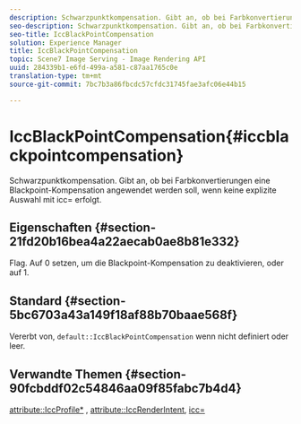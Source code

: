 ```yaml
---
description: Schwarzpunktkompensation. Gibt an, ob bei Farbkonvertierungen eine Blackpoint-Kompensation angewendet werden soll, wenn keine explizite Auswahl mit icc= erfolgt.
seo-description: Schwarzpunktkompensation. Gibt an, ob bei Farbkonvertierungen eine Blackpoint-Kompensation angewendet werden soll, wenn keine explizite Auswahl mit icc= erfolgt.
seo-title: IccBlackPointCompensation
solution: Experience Manager
title: IccBlackPointCompensation
topic: Scene7 Image Serving - Image Rendering API
uuid: 284339b1-e6fd-499a-a581-c87aa1765c0e
translation-type: tm+mt
source-git-commit: 7bc7b3a86fbcdc57cfdc31745fae3afc06e44b15

---
```



# IccBlackPointCompensation{#iccblackpointcompensation}

Schwarzpunktkompensation. Gibt an, ob bei Farbkonvertierungen eine Blackpoint-Kompensation angewendet werden soll, wenn keine explizite Auswahl mit icc= erfolgt.

## Eigenschaften {#section-21fd20b16bea4a22aecab0ae8b81e332}

Flag. Auf 0 setzen, um die Blackpoint-Kompensation zu deaktivieren, oder auf 1.

## Standard {#section-5bc6703a43a149f18af88b70baae568f}

Vererbt von, `default::IccBlackPointCompensation` wenn nicht definiert oder leer.

## Verwandte Themen {#section-90fcbddf02c54846aa09f85fabc7b4d4}

[attribute::IccProfile*](../../../../../ir-api/material-cat/image-rendering-api-ref/c-ir-material-catalog/c-ir-attributes-reference/r-ir-iccprofilergb.md#reference-cdaad25b155646ffa382d722fd324b30) , [attribute::IccRenderIntent](../../../../../ir-api/material-cat/image-rendering-api-ref/c-ir-material-catalog/c-ir-attributes-reference/r-ir-iccrenderintent.md#reference-3b80b7a4c25545a593c5076f318b5c40), [icc=](../../../../../ir-api/http-protocol/image-rendering-api-ref/c-ir-http-protocol-ref/c-ir-http-protocol-command-reference/r-ir-icc.md#reference-86a2fff3cef24982ad2063d977a16e06)
